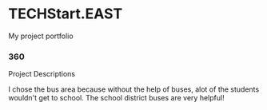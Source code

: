 # TECHStart.EAST
My project portfolio

### 360
<script src='//vizor.io/static/scripts/vizor-360-embed.js' data-vizorurl='//vizor.io/embed/joshuaparrales2020/the-project'></script> 

Project Descriptions 

I chose the bus area because without the help of buses, alot of the students wouldn't get to school. The school district buses are very helpful!

